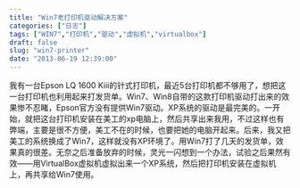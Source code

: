 ```yaml
---
title: "Win7老打印机驱动解决方案"
categories: ["日志"]
tags: ["WIN7","打印机","驱动","虚拟机","virtualbox"]
draft: false
slug: "win7-printer"
date: "2013-06-19 12:39:00"
---
```


我有一台Epson LQ 1600 Kiii的针式打印机，最近5台打印机都不够用了，想把这一台打印机也利用起来打发货单。Win7、Win8自带的这款打印机驱动打出来的效果惨不忍睹，Epson官方没有提供Win7驱动。XP系统的驱动是最完美的。一开始，就把这台打印机安装在美工的xp电脑上，然后共享出来我用，不过这样也有弊端，主要是很不方便，美工不在的时候，也要把她的电脑开起来。后来，我又把美工的系统换成了Win7，这样就没有XP环境了。用Win7打了几天的发货单，效果真的很差。无奈之后准备放弃的时候，灵光一闪想到一个办法，试验之后果然有效——用VirtualBox虚拟机虚拟出来一个XP系统，然后把打印机安装在虚拟机上，再共享给Win7使用。
